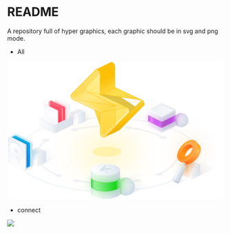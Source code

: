 # README

A repository full of hyper graphics, each graphic should be in svg and png mode.

* All

![](all.png)

* connect

![](hyper-connect.png)